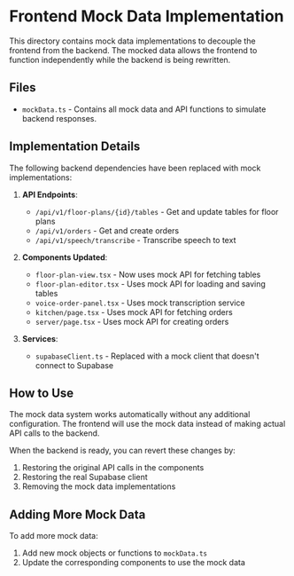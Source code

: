 # Frontend Mock Data Implementation

This directory contains mock data implementations to decouple the frontend from the backend. The mocked data allows the frontend to function independently while the backend is being rewritten.

## Files

- `mockData.ts` - Contains all mock data and API functions to simulate backend responses.

## Implementation Details

The following backend dependencies have been replaced with mock implementations:

1. **API Endpoints**:
   - `/api/v1/floor-plans/{id}/tables` - Get and update tables for floor plans
   - `/api/v1/orders` - Get and create orders
   - `/api/v1/speech/transcribe` - Transcribe speech to text

2. **Components Updated**:
   - `floor-plan-view.tsx` - Now uses mock API for fetching tables
   - `floor-plan-editor.tsx` - Uses mock API for loading and saving tables
   - `voice-order-panel.tsx` - Uses mock transcription service
   - `kitchen/page.tsx` - Uses mock API for fetching orders
   - `server/page.tsx` - Uses mock API for creating orders

3. **Services**:
   - `supabaseClient.ts` - Replaced with a mock client that doesn't connect to Supabase

## How to Use

The mock data system works automatically without any additional configuration. The frontend will use the mock data instead of making actual API calls to the backend.

When the backend is ready, you can revert these changes by:

1. Restoring the original API calls in the components
2. Restoring the real Supabase client
3. Removing the mock data implementations

## Adding More Mock Data

To add more mock data:

1. Add new mock objects or functions to `mockData.ts`
2. Update the corresponding components to use the mock data 